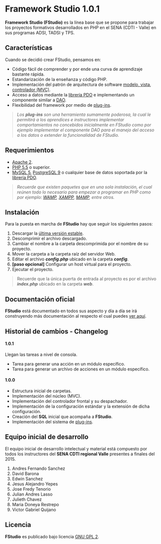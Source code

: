 # Framework Studio 1.0.1
**Framework Studio (FStudio)** es la línea base que se propone para trabajar los proyectos formativos desarrollados en PHP en el SENA (CDTI - Valle) en sus programas ADSI, TADSI y TPS.

## Características
Cuando se decidió crear FStudio, pensamos en:
  - Código fácil de comprender y por ende una curva de aprendizaje bastante rápida.
  - Estandarización de la enseñanza y código PHP.
  - Implementación del patrón de arquitectura de software [modelo, vista, controlador (MVC)].
  - Acceso a datos mediante la [librería PDO] e implementando un componente similar a [DAO].
  - Flexibilidad del framework por medio de [plug-ins].

> *Los **plug-ins** son una herramienta sumamente poderosa, la cual le permitirá a los aprendices e instructores implementar comportamientos no concebidos inicialmente en FStudio como por ejemplo implementar el componente DAO para el manejo del acceso a los datos o extender la funcionalidad de FStudio.*

## Requerimientos
  - [Apache 2].
  - [PHP 5.5] o superior.
  - [MySQL 5], [PostgreSQL 9] o cualquier base de datos soportada por la [librería PDO].

> *Recuerde que existen paquetes que en una sola instalación, el cual reúnen todo lo necesario para empezar a programar en PHP como por ejemplo: [WAMP], [XAMPP], [MAMP], entre otros.*

## Instalación
Para la puesta en marcha de **FStudio** hay que seguir los siguientes pasos:
  1. Descargar la [última versión estable].
  2. Descomprimir el archivo descargado.
  3. Cambiar el nombre a la carpeta descomprimida por el nombre de su proyecto.
  4. Mover la carpeta a la carpeta raíz del servidor Web.
  5. Editar el archivo ***config.php*** ubicado en la carpeta ***config***.
  6. **[paso opcional]** Configurar un host virtual para el proyecto.
  7. Ejecutar el proyecto.

> Recuerde que la única puerta de entrada al proyecto es por el archivo ***index.php*** ubicado en la carpeta ***web***.

## Documentación oficial
**FStudio** está documentado en todos sus aspecto y día a día se irá construyendo más documentación al respecto el cual puedes [ver aquí].

## Historial de cambios - Changelog

#### 1.0.1
Llegan las tareas a nivel de consola.

  - Tarea para generar una acción en un módulo específico.
  - Tarea para generar un archivo de acciones en un módulo específico.

#### 1.0.0
  - Estructura inicial de carpetas.
  - Implementación del núcleo (MVC).
  - Implementación del controlador frontal y su despachador.
  - Implementación de la configuración estándar y la extensión de dicha configuración.
  - Creación del **SQL** inicial que acompaña a **FStudio**.
  - Implementación del sistema de [plug-ins].

## Equipo inicial de desarrollo
El equipo inicial de desarrollo intelectual y material está compuesto por todos los instructores del **SENA CDTI regional Valle** presentes a finales del 2015.

  1. Andres Fernando Sanchez
  2. David Barona
  3. Edwin Sanchez
  4. Jesus Alejandro Yepes
  5. Jose Fredy Tenorio
  6. Julian Andres Lasso
  7. Julieth Chavez
  8. Maria Doneya Restrepo
  9. Victor Gabriel Quijano

## Licencia
**FStudio** es publicado bajo licencia [GNU GPL 2].

[//]: # (These are reference links used in the body of this note and get stripped out when the markdown processor does its job. There is no need to format nicely because it shouldn't be seen. Thanks SO - http://stackoverflow.com/questions/4823468/store-comments-in-markdown-syntax)
  [modelo, vista, controlador (MVC)]: <https://es.wikipedia.org/wiki/Modelo%E2%80%93vista%E2%80%93controlado>
  [GNU GPL 2]: <https://raw.githubusercontent.com/FrameworkStudio/FStudio/master/LICENSE>
  [librería PDO]: <http://php.net/manual/es/book.pdo.php>
  [DAO]: <https://es.wikipedia.org/wiki/Data_Access_Object>
  [plug-ins]: <https://es.wikipedia.org/wiki/Complemento_%28inform%C3%A1tica%29>
  [Apache 2]: <https://httpd.apache.org/>
  [PHP 5.5]: <http://php.net/>
  [MySQL 5]: <https://www.mysql.com/>
  [PostgreSQL 9]: <http://www.postgresql.org/>
  [WAMP]: <http://www.wampserver.com/>
  [XAMPP]: <https://www.apachefriends.org/>
  [MAMP]: <https://www.mamp.info/>
  [última versión estable]: <https://github.com/FrameworkStudio/FStudio/releases>
  [ver aquí]: <https://github.com/FrameworkStudio/FStudio/wiki>
